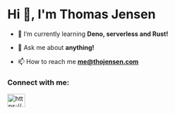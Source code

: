 <h1 align="left">Hi 👋, I'm Thomas Jensen</h1>

- 🌱 I’m currently learning **Deno, serverless and Rust!**

- 💬 Ask me about **anything!**

- 📫 How to reach me **me@thojensen.com**

<h3 align="left">Connect with me:</h3>
<p align="left">
<a href="https://linkedin.com/in/https://www.linkedin.com/in/thomas-jensen-75a488208/" target="blank"><img align="center" src="https://raw.githubusercontent.com/rahuldkjain/github-profile-readme-generator/master/src/images/icons/Social/linked-in-alt.svg" alt="https://www.linkedin.com/in/thomas-jensen-75a488208/" height="30" width="40" /></a>
</p>
